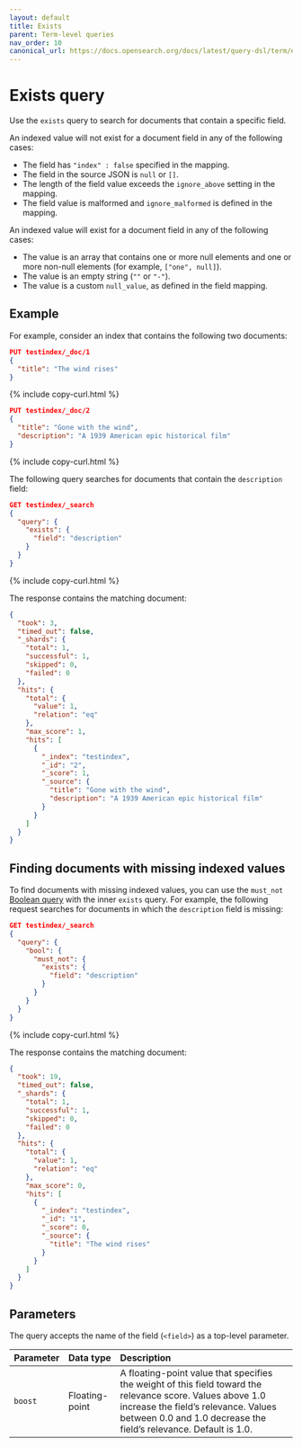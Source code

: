 ```yaml
---
layout: default
title: Exists
parent: Term-level queries
nav_order: 10
canonical_url: https://docs.opensearch.org/docs/latest/query-dsl/term/exists/
---
```


# Exists query

Use the `exists` query to search for documents that contain a specific field.

An indexed value will not exist for a document field in any of the following cases:

- The field has `"index" : false` specified in the mapping.
- The field in the source JSON is `null` or `[]`.
- The length of the field value exceeds the `ignore_above` setting in the mapping.
- The field value is malformed and `ignore_malformed` is defined in the mapping.

An indexed value will exist for a document field in any of the following cases:

- The value is an array that contains one or more null elements and one or more non-null elements (for example, `["one", null]`).
- The value is an empty string (`""` or `"-"`).
- The value is a custom `null_value`, as defined in the field mapping.


## Example

For example, consider an index that contains the following two documents:

```json
PUT testindex/_doc/1
{
  "title": "The wind rises"
}
```
{% include copy-curl.html %}

```json
PUT testindex/_doc/2
{
  "title": "Gone with the wind",
  "description": "A 1939 American epic historical film"
}
```
{% include copy-curl.html %}

The following query searches for documents that contain the `description` field:

```json
GET testindex/_search
{
  "query": {
    "exists": {
      "field": "description"
    }
  }
}
```
{% include copy-curl.html %}

The response contains the matching document:

```json
{
  "took": 3,
  "timed_out": false,
  "_shards": {
    "total": 1,
    "successful": 1,
    "skipped": 0,
    "failed": 0
  },
  "hits": {
    "total": {
      "value": 1,
      "relation": "eq"
    },
    "max_score": 1,
    "hits": [
      {
        "_index": "testindex",
        "_id": "2",
        "_score": 1,
        "_source": {
          "title": "Gone with the wind",
          "description": "A 1939 American epic historical film"
        }
      }
    ]
  }
}
```

## Finding documents with missing indexed values

To find documents with missing indexed values, you can use the `must_not` [Boolean query]({{site.url}}{{site.baseurl}}/query-dsl/compound/bool/) with the inner `exists` query. For example, the following request searches for documents in which the `description` field is missing:

```json
GET testindex/_search
{
  "query": {
    "bool": {
      "must_not": {
        "exists": {
          "field": "description"
        }
      }
    }
  }
}
```
{% include copy-curl.html %}

The response contains the matching document:

```json
{
  "took": 19,
  "timed_out": false,
  "_shards": {
    "total": 1,
    "successful": 1,
    "skipped": 0,
    "failed": 0
  },
  "hits": {
    "total": {
      "value": 1,
      "relation": "eq"
    },
    "max_score": 0,
    "hits": [
      {
        "_index": "testindex",
        "_id": "1",
        "_score": 0,
        "_source": {
          "title": "The wind rises"
        }
      }
    ]
  }
}
```

## Parameters

The query accepts the name of the field (`<field>`) as a top-level parameter.

Parameter | Data type | Description
:--- | :--- | :---
`boost` | Floating-point | A floating-point value that specifies the weight of this field toward the relevance score. Values above 1.0 increase the field’s relevance. Values between 0.0 and 1.0 decrease the field’s relevance. Default is 1.0.
